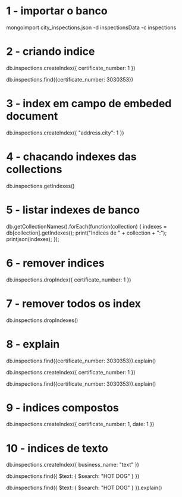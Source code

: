 # 1 - importar o banco

mongoimport city_inspections.json -d inspectionsData -c inspections

# 2 - criando indice

db.inspections.createIndex({ certificate_number: 1 })

db.inspections.find({certificate_number: 3030353})

# 3 - index em campo de embeded document

db.inspections.createIndex({ "address.city": 1 })

# 4 - chacando indexes das collections

db.inspections.getIndexes()

# 5 - listar indexes de banco

db.getCollectionNames().forEach(function(collection) {
   indexes = db[collection].getIndexes();
   print("Índices de " + collection + ":");
   printjson(indexes);
});

# 6 - remover indices

db.inspections.dropIndex({ certificate_number: 1 })

# 7 - remover todos os index

db.inspections.dropIndexes()

# 8 - explain

db.inspections.find({certificate_number: 3030353}).explain()

db.inspections.createIndex({ certificate_number: 1 })

db.inspections.find({certificate_number: 3030353}).explain()

# 9 - indices compostos

 db.inspections.createIndex({ certificate_number: 1, date: 1 })


# 10 - indices de texto

db.inspections.createIndex({ business_name: "text" })

db.inspections.find({ $text: { $search: "HOT DOG" } })

db.inspections.find({ $text: { $search: "HOT DOG" } }).explain()